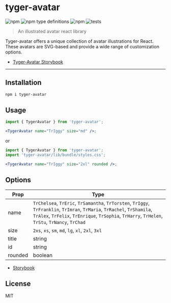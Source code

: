# tyger-avatar

![npm](https://img.shields.io/npm/v/tyger-avatar) ![npm type definitions](https://img.shields.io/npm/types/tyger-avatar) ![npm](https://img.shields.io/npm/dm/tyger-avatar) ![tests](https://img.shields.io/badge/tests-passing-brightgreen)

> An illustrated avatar react library

Tyger-avatar offers a unique collection of avatar illustrations for React. These avatars are SVG-based and provide a wide range of customization options.

-   [Tyger-Avatar Storybook](https://main--662d180db0870d8238437262.chromatic.com/)

---

## Installation

```bash
npm i tyger-avatar
```

## Usage

```jsx
import { TygerAvatar } from 'tyger-avatar';

<TygerAvatar name="TrIggy" size="md" />;
```

or

```jsx
import { TygerAvatar } from 'tyger-avatar';
import 'tyger-avatar/lib/bundle/styles.css';

<TygerAvatar name="TrIggy" size="2xl" rounded />;
```

## Options

| Prop    | Type                                                                                                                                                                                                                      |
| ------- | ------------------------------------------------------------------------------------------------------------------------------------------------------------------------------------------------------------------------- |
| name    | `TrChelsea`, `TrEric`, `TrSamantha`, `TrTorsten`, `TrIggy`, `TrFranklin`, `TrImran`, `TrMaria`, `TrRachel`, `TrShamila`, `TrAlex`, `TrFelix`, `TrEnrique`, `TrSophia`, `TrHarry`, `TrHelen`, `TrStu`, `TrNancy`, `TrChad` |
| size    | `2xs`, `xs`, `sm`, `md`, `lg`, `xl`, `2xl`, `3xl`                                                                                                                                                                         |
| title   | string                                                                                                                                                                                                                    |
| id      | string                                                                                                                                                                                                                    |
| rounded | boolean                                                                                                                                                                                                                   |

-   [Storybook](https://main--662d180db0870d8238437262.chromatic.com/)

## License

MIT
